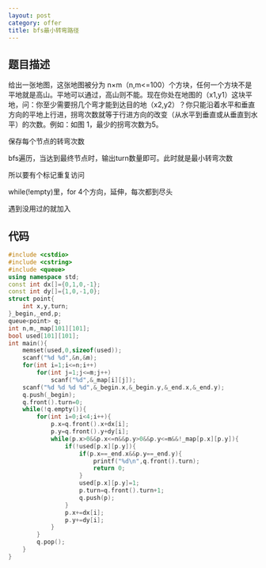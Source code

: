 ```yaml
---
layout: post
category: offer
title: bfs最小转弯路径
---
```


## 题目描述 
给出一张地图，这张地图被分为 n×m（n,m<=100）个方块，任何一个方块不是平地就是高山。平地可以通过，高山则不能。现在你处在地图的（x1,y1）这块平地，问：你至少需要拐几个弯才能到达目的地（x2,y2）？你只能沿着水平和垂直方向的平地上行进，拐弯次数就等于行进方向的改变（从水平到垂直或从垂直到水平）的次数。例如：如图 1，最少的拐弯次数为5。 

保存每个节点的转弯次数

bfs遍历，当达到最终节点时，输出turn数量即可。此时就是最小转弯次数

所以要有个标记重复访问

while(!empty)里，for 4个方向，延伸，每次都到尽头

遇到没用过的就加入

## 代码

```c++
#include <cstdio>
#include <cstring>
#include <queue>
using namespace std;
const int dx[]={0,1,0,-1};
const int dy[]={1,0,-1,0};
struct point{
	int x,y,turn;
}_begin,_end,p;
queue<point> q;
int n,m,_map[101][101];
bool used[101][101];
int main(){
	memset(used,0,sizeof(used));
	scanf("%d %d",&n,&m);
	for(int i=1;i<=n;i++)
		for(int j=1;j<=m;j++)
			scanf("%d",&_map[i][j]);
	scanf("%d %d %d %d",&_begin.x,&_begin.y,&_end.x,&_end.y);
	q.push(_begin);
	q.front().turn=0;
	while(!q.empty()){
		for(int i=0;i<4;i++){
			p.x=q.front().x+dx[i];
			p.y=q.front().y+dy[i];
			while(p.x>0&&p.x<=n&&p.y>0&&p.y<=m&&!_map[p.x][p.y]){
				if(!used[p.x][p.y]){
					if(p.x==_end.x&&p.y==_end.y){
						printf("%d\n",q.front().turn);
						return 0;
					}
					used[p.x][p.y]=1;
					p.turn=q.front().turn+1;
					q.push(p);
				}
				p.x+=dx[i];
				p.y+=dy[i];
			}
		}
		q.pop();
	}
}

```